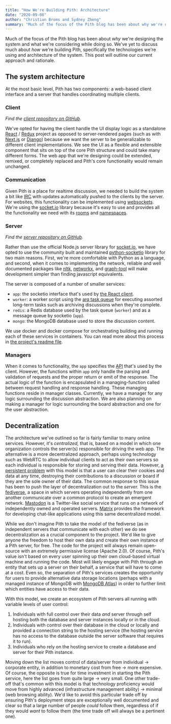 ```yaml
---
title: "How We're Building Pith: Architecture"
date: "2020-09-08"
author: "Christian Broms and Sydney Zheng"
summary: "Much of the focus of the Pith blog has been about why we're designing the system and what we're considering while doing so. We've yet to discuss much about how we're building Pith, specifically the technologies we're using and architecture of the system."
---
```


Much of the focus of the Pith blog has been about _why_ we're designing the system and what we're considering while doing so. We've yet to discuss much about _how_ we're building Pith, specifically the technologies we're using and architecture of the system. This post will outline our current approach and rationale.

## The system architecture

At the most basic level, Pith has two components: a web-based client interface and a server that handles coordinating multiple clients.

### Client

_Find the [client repository on GitHub](https://github.com/rainflame/pith-client)._

We've opted for having the client handle the UI display logic as a standalone [React](https://reactjs.org/) / [Redux](https://redux.js.org/) project as opposed to server-rendered pages (such as with [Next.js](https://nextjs.org/) or [Django](https://www.djangoproject.com/)) because we want the server to be generalizable to different client implementations. We see the UI as a flexible and extensible component that sits on top of the core Pith structure and could take many different forms. The web app that we're designing could be extended, remixed, or completely replaced and Pith's core functionality would remain unchanged.

### Communication

Given Pith is a place for realtime discussion, we needed to build the system a bit like [IRC](https://en.wikipedia.org/wiki/Internet_Relay_Chat) with updates automatically pushed to the clients by the server. For websites, this functionality can be implemented using [websockets](https://developer.mozilla.org/en-US/docs/Web/API/WebSockets_API). We're using the [socket.io](https://socket.io/) library because it's easy to use and provides all the functionality we need with its [rooms](https://socket.io/docs/rooms/) and [namespaces](https://socket.io/docs/namespaces/).

### Server

_Find the [server repository on GitHub](https://github.com/rainflame/pith-api)._

Rather than use the official Node.js server library for [socket.io](http://socket.io), we have opted to use the community built and maintained [python-socketio](https://python-socketio.readthedocs.io/en/latest/) library for two main reasons. First, we're more comfortable with Python as a language, and second, when it comes to implementing the network, reliable and well documented packages like [nltk](https://www.nltk.org/), [networkx](https://networkx.github.io/), and [graph-tool](https://graph-tool.skewed.de/) will make development simpler than finding javascript equivalents.

The server is composed of a number of smaller services:

-   `app`: the socketio interface that's used by [the React client](https://github.com/rainflame/pith-client).
-   `worker`: a worker script using the [arq task queue](https://github.com/samuelcolvin/arq) for executing assorted long-term tasks such as archiving discussions when they're complete.
-   `redis`: a Redis database used by the task queue (`worker`) and as a message queue by socketio (`app`).
-   `mongo`: the MongoDB database used to store the discussion content.

We use docker and docker compose for orchestrating building and running each of these services in containers. You can read more about this process in [the project's readme file](https://github.com/rainflame/pith-api/blob/master/README.md).

### Managers

When it comes to functionality, the `app` specifies the [API](https://pith-api.readthedocs.io/en/latest/app.html) that's used by the client. However, the functions within `app` only handle the parsing and validation of requests and the proper return or emit of the response. The actual logic of the function is encapsulated in a managing-function called between request handling and response handling. These managing functions reside in manager classes. Currently, we have a manager for any logic surrounding the discussion abstraction. We are also planning on making a manager for logic surrounding the board abstraction and one for the user abstraction.

## Decentralization

The architecture we've outlined so far is fairly familiar to many online services. However, it's _centralized,_ that is, based on a model in which one organization controls the server(s) responsible for driving the web app. The alternative is a more decentralized approach, perhaps using technology such as WebRTC to allow individual clients to act as their own servers so each individual is responsible for storing and serving their data. However, [a persistent problem](https://www.inkandswitch.com/local-first.html#thin-client) with this model is that a user can clear their cookies and data at any time, destroying their contributions to a discussion or board if they are the sole owner of their data. The common response to this issue has been to push the layer of decentralization out to the _server._ This is the [fediverse](https://en.wikipedia.org/wiki/Fediverse), a space in which servers operating independently from one another communicate over a common protocol to create an emergent network. [Mastodon](https://joinmastodon.org/) is a Twitter-like social service that runs on a network of independently owned and operated servers. [Matrix](https://matrix.org/docs/guides/introduction) provides the framework for developing chat-like applications using this same decentralized model.

While we don't imagine Pith to take the model of the fediverse (as in independent servers that communicate with each other) we do see decentralization as a crucial component to the project. We'd like to give anyone the freedom to host their own data and create their own instance of a Pith server, for free. The code for the project will always remain open-source with an extremely permissive license (Apache 2.0). Of course, Pith's value isn't based on every user spinning up their own cloud-based virtual machine and running the code. Most will likely engage with Pith through an entity that sets up a server on their behalf, a service that will have to come at a cost. Even so, the separation of Pith's services creates the opportunity for users to provide alternative data storage locations (perhaps with a managed instance of MongoDB with [MongoDB Atlas](https://www.mongodb.com/cloud/atlas)) in order to further limit which entities have access to their data.

With this model, we create an ecosystem of Pith servers all running with variable levels of user control:

1. Individuals with full control over their data _and_ server through self hosting both the database and server instances locally or in the cloud.
2. Individuals with control over their database in the cloud or locally and provided a connection string to the hosting service (the hosting service has no access to the database outside the server software that requires it to run).
3. Individuals who rely on the hosting service to create a database and server for their Pith instance.

Moving down the list moves control of data/server from individual → corporate entity, in addition to monetary cost from free → more expensive. Of course, the opposite is true for time investment in starting the Pith service, here the list goes from quite large → very small. One other trade-off that's common with this model is that technology proficiency would move from highly advanced (infrastructure management ability) → minimal (web browsing ability). We'd like to avoid this particular trade off by ensuring Pith's deployment steps are exceptionally well documented and clear so that a large number of people _could_ follow them, regardless of if they would _want_ to follow them (the time trade off will always be a pertinent one).
